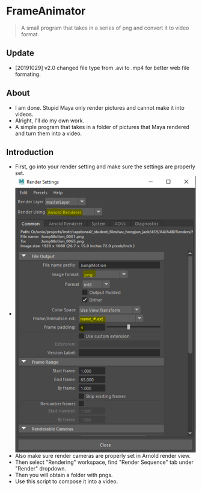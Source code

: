 # FrameAnimator
> A small program that takes in a series of png and convert it to video format.

## Update
* [20191029] v2.0 changed file type from .avi to .mp4 for better web file formating.

## About
* I am done. Stupid Maya only render pictures and cannot make it into videos.
* Alright, I'll do my own work.
* A simple program that takes in a folder of pictures that Maya rendered and turn them into a video.

## Introduction
* First, go into your render setting and make sure the settings are properly set.
* <img align="center" src="https://github.com/Errrneist/FrameAnimator/blob/master/img/settings.png" alt="Settings" width="500">
* Also make sure render cameras are properly set in Arnold render view.
* Then select "Rendering" workspace, find "Render Sequence" tab under "Render" dropdown.
* Then you will obtain a folder with pngs. 
* Use this script to compose it into a video.
